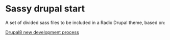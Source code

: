 # Sassy drupal start
A set of divided sass files to be included in a Radix Drupal theme, based on:

[Drupal8 new development process](https://gist.github.com/doxigo/8dba3406ca98df39b1f663bf393752e6)  